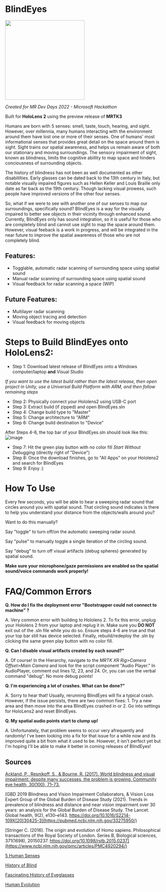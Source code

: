 # BlindEyes
<img src="https://user-images.githubusercontent.com/30392769/177597144-4513f621-e11e-4895-b5fe-05105f046312.png " width="256" height="256">

_Created for MR Dev Days 2022 - Microsoft Hackathon_

Built for **HoloLens 2** using the preview release of **MRTK3**


Humans are born with 5 senses: smell, taste, touch, hearing, and sight. However, over millennia, many humans interacting with the environment around them have lost one or more of their senses. One of humans' most informational senses that provides great detail on the space around them is sight. Sight trains our spatial awareness, and helps us remain aware of both our stationary and moving surroundings. The sensory impairment of sight, known as blindness, limits the cognitive abillity to map space and hinders conciousness of surrounding objects.

The history of blindness has not been as well documented as other disabililties. Early glasses can be dated back to the 13th century in Italy, but notable visually impaired figures such as Hellen Keller and Louis Braille only date as far back as the 19th century. Though lacking visual prowess, such people have improved versions of the other four senses. 

So, what if we were to see with another one of our senses to map our surroundings, specifically sound?
BlindEyes is a way for the visually impaired to better see objects in their vicinity through enhanced sound. Currently, BlindEyes only has sound integration, so it is useful for those who are completely blind and cannot use sight to map the space around them. However, visual feeback is a work in progress, and will be integrated in the near future to improve the spatial awareness of those who are not completely blind.

## Features:
* Togglable, automatic radar scanning of surrounding space using spatial sound
* Manual radar scanning of surrounding space using spatial sound
* Visual feedback for radar scanning a space (WIP)

## Future Features:
* Multilayer radar scanning
* Moving object tracing and detection
* Visual feedback for moving objects


# Steps to Build BlindEyes onto HoloLens2:
* Step 1: Download latest release of BlindEyes onto a Windows computer/laptop **and** Visual Studio

_If you want to use the latest build rather than the latest release, then open project in Unity, use a Universal Build Platform with ARM, and then follow remaining steps_

* Step 2: Physically connect your Hololens2 using USB-C port
* Step 3: Extract build (if zipped) and open BlindEyes.sln
* Step 4: Change build type to "Master"
* Step 5: Change architecture to "ARM" 
* Step 6: Change build destination to "Device" 

After Steps 4-6, the top bar of your BlindEyes.sln should look like this:
![image](https://user-images.githubusercontent.com/30392769/174676195-dd321194-96a3-4078-a67c-c94574a318ff.png)

* Step 7: Hit the green play button with no color fill _Start Without Debugging_ (directly right of "Device")
* Step 8: Once the download finishes, go to "All Apps" on your Hololens2 and search for BlindEyes
* Step 9: Enjoy :)

# How To Use

Every few seconds, you will be able to hear a sweeping radar sound that circles around you with spatial sound. That circling sound indicates is there to help you understand your distance from the objects/walls around you?

Want to do this manually?

Say "toggle" to turn off/on the automatic sweeping radar sound.

Say "pulse" to manually toggle a single iteration of the circling sound.

Say "debug" to turn off visual artifacts (debug spheres) generated by spatial sound. 

**Make sure your microphone/gaze permissions are enabled so the spatial sound/voice commands work properly!**

# FAQ/Common Errors

**Q. How do I fix the deployment error "Bootstrapper could not connect to machine" ?**

A. Very common error with building to Hololens 2. To fix this error, unplug your Hololens 2 from your laptop and replug it in. Make sure you **DO NOT** exit out of the .sln file while you do so. Ensure steps 4-6 are true and that your top bar still has device selected. Finally, rebuild/redeploy the .sln by clicking the same green play button with no color fill.

**Q. Can I disable visual artifacts created by each sound?"**

A. Of course! In the Hierarchy, navigate to the _MRTK XR Rig>Camera Offset>Main Camera_ and look for the script component "Audio Player." In AudioPlayer, comment out lines 12, 23, and 24. Or, you can use the verbal command "debug". No more debug points! 

**Q. I'm experiencing a lot of crashes. What can be done?"**

A. Sorry to hear that! Usually, rerunning BlindEyes will fix a typical crash. However, if the issue persists, there are two common fixes: 1. Try a new area and then move into the area BlindEyes crashed in or 2. Go into settings for HoloLens2 and reset BlindEyes.

**Q. My spatial audio points start to clump up!**

A. Unfortunately, that problem seems to occur very afrequently and randomly! I've been looking into a fix for that issue for a while now and its improved quite a bit from what it used to be. However, it isn't perfect yet but I'm hoping I'll be able to make it better in coming releases of BlindEyes!

## Sources

[Ackland, P., Resnikoff, S., & Bourne, R. (2017). World blindness and visual impairment: despite many successes, the problem is growing. Community eye health, 30(100), 71–73.](https://www.ncbi.nlm.nih.gov/pmc/articles/PMC5820628/)

[GBD 2019 Blindness and Vision Impairment Collaborators, & Vision Loss Expert Group of the Global Burden of Disease Study (2021). Trends in prevalence of blindness and distance and near vision impairment over 30 years: an analysis for the Global Burden of Disease Study. The Lancet. Global health, 9(2), e130–e143. https://doi.org/10.1016/S2214-109X(20)30425-3](https://pubmed.ncbi.nlm.nih.gov/33275950/)

[Stringer C. (2016). The origin and evolution of Homo sapiens. Philosophical transactions of the Royal Society of London. Series B, Biological sciences, 371(1698), 20150237. https://doi.org/10.1098/rstb.2015.0237](https://www.ncbi.nlm.nih.gov/pmc/articles/PMC4920294/)

[5 Human Senses](livescience.com/60752-human-senses.html#:~:text=There%20are%20five%20basic%20human,%2C%20hearing%2C%20smell%20and%20taste.)

[History of Blind](https://www.britannica.com/topic/history-of-the-blind-1996241) 

[Fascinating History of Eyeglasses](https://allabouteyes.com/see-past-fascinating-history-eyeglasses/#:~:text=The%20first%20wearable%20glasses%20known,or%20perched%20on%20the%20nose.)

[Human Evolution](https://www.britannica.com/science/human-evolution)

